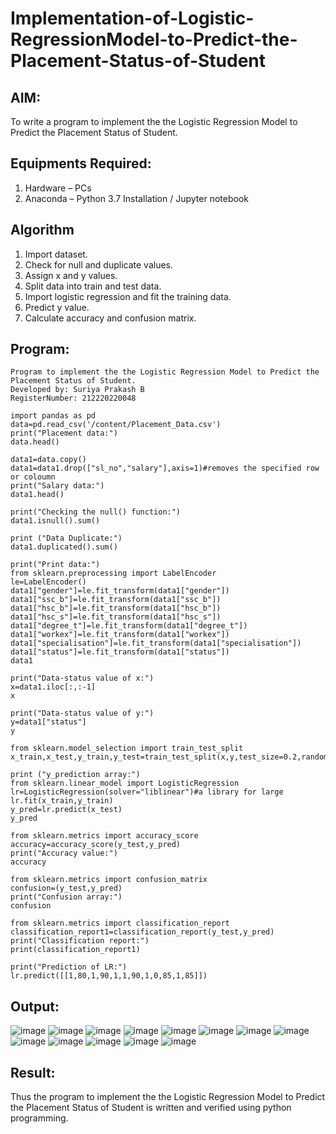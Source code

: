 # Implementation-of-Logistic-RegressionModel-to-Predict-the-Placement-Status-of-Student

## AIM:
To write a program to implement the the Logistic Regression Model to Predict the Placement Status of Student.

## Equipments Required:
1. Hardware – PCs
2. Anaconda – Python 3.7 Installation / Jupyter notebook

## Algorithm
1. Import dataset.
2. Check for null and duplicate values.
3. Assign x and y values.
4. Split data into train and test data.
5. Import logistic regression and fit the training data.
6. Predict y value.
7. Calculate accuracy and confusion matrix.
## Program:
```
Program to implement the the Logistic Regression Model to Predict the Placement Status of Student.
Developed by: Suriya Prakash B
RegisterNumber: 212220220048
```
```py3
import pandas as pd
data=pd.read_csv('/content/Placement_Data.csv')
print("Placement data:")
data.head()
```
```py3
data1=data.copy()
data1=data1.drop(["sl_no","salary"],axis=1)#removes the specified row or coloumn
print("Salary data:")
data1.head()
```
```py3
print("Checking the null() function:")
data1.isnull().sum()
```
```py3
print ("Data Duplicate:")
data1.duplicated().sum()
```
```py3
print("Print data:")
from sklearn.preprocessing import LabelEncoder
le=LabelEncoder()
data1["gender"]=le.fit_transform(data1["gender"])
data1["ssc_b"]=le.fit_transform(data1["ssc_b"])
data1["hsc_b"]=le.fit_transform(data1["hsc_b"])
data1["hsc_s"]=le.fit_transform(data1["hsc_s"])
data1["degree_t"]=le.fit_transform(data1["degree_t"])
data1["workex"]=le.fit_transform(data1["workex"])
data1["specialisation"]=le.fit_transform(data1["specialisation"])
data1["status"]=le.fit_transform(data1["status"])
data1
```
```py3
print("Data-status value of x:")
x=data1.iloc[:,:-1]
x
```
```py3
print("Data-status value of y:")
y=data1["status"]
y
```
```py3
from sklearn.model_selection import train_test_split
x_train,x_test,y_train,y_test=train_test_split(x,y,test_size=0.2,random_state=0)
```
```py3
print ("y_prediction array:")
from sklearn.linear_model import LogisticRegression
lr=LogisticRegression(solver="liblinear")#a library for large
lr.fit(x_train,y_train)
y_pred=lr.predict(x_test)
y_pred
```
```py3
from sklearn.metrics import accuracy_score 
accuracy=accuracy_score(y_test,y_pred) 
print("Accuracy value:")
accuracy
```
```py3
from sklearn.metrics import confusion_matrix 
confusion=(y_test,y_pred) 
print("Confusion array:")
confusion
```
```py3
from sklearn.metrics import classification_report 
classification_report1=classification_report(y_test,y_pred) 
print("Classification report:")
print(classification_report1)
```
```py3
print("Prediction of LR:")
lr.predict([[1,80,1,90,1,1,90,1,0,85,1,85]])
```

## Output:
![image](https://user-images.githubusercontent.com/128135616/235350737-27e7237c-ceaa-4685-9169-49dd7ba915d0.png)
![image](https://user-images.githubusercontent.com/128135616/235350804-fe6113f5-386f-4a4e-b26c-21d651683564.png)
![image](https://user-images.githubusercontent.com/128135616/235352431-95f73d56-0387-478f-95cf-f1ef920ecb8e.png)
![image](https://user-images.githubusercontent.com/128135616/235352465-5854b6cb-1d08-4e90-9f6b-c09aad85f41f.png)
![image](https://user-images.githubusercontent.com/128135616/235352502-661f2d2a-64c4-455d-9c2b-6327263b564a.png)
![image](https://user-images.githubusercontent.com/128135616/235352550-facc1d8f-e413-44a9-89c6-06468f937ac9.png)
![image](https://user-images.githubusercontent.com/128135616/235352615-9fdec3b0-98a4-4740-95e0-d84af60e3e6f.png)
![image](https://user-images.githubusercontent.com/128135616/235352648-581c0a83-fc2d-4460-b918-cba3db9afcdd.png)
![image](https://user-images.githubusercontent.com/128135616/235352703-090bcdfe-220b-494e-805b-edc98a591359.png)
![image](https://user-images.githubusercontent.com/128135616/235352827-4911063c-5a2c-4c1a-8ceb-7b1b24c28b59.png)
![image](https://user-images.githubusercontent.com/128135616/235352893-a4d6572f-7189-47bc-b869-7acc522b12c1.png)
![image](https://user-images.githubusercontent.com/128135616/235352940-6bb927f0-8100-425d-80e3-351eaac46717.png)
![image](https://user-images.githubusercontent.com/128135616/235352965-e8bcbd0d-390a-44c3-bafd-1ee438c30f0a.png)

## Result:
Thus the program to implement the the Logistic Regression Model to Predict the Placement Status of Student is written and verified using python programming.
